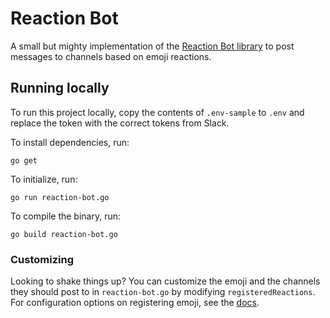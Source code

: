# Reaction Bot

A small but mighty implementation of the [Reaction Bot library][reaction_bot_repo] to post messages to channels based on emoji reactions.

## Running locally

To run this project locally, copy the contents of `.env-sample` to `.env` and replace the token with the correct tokens from Slack.

To install dependencies, run:

```cli
go get
```

To initialize, run:

```cli
go run reaction-bot.go
```

To compile the binary, run:

```cli
go build reaction-bot.go
```

### Customizing

Looking to shake things up? You can customize the emoji and the channels they should post to in `reaction-bot.go` by modifying `registeredReactions`. For configuration options on registering emoji, see the [docs][reaction_bot_register_emoji].

[reaction_bot_repo]: http://github.com/jordanleven/reaction-bot
[reaction_bot_register_emoji]: https://github.com/jordanleven/reaction-bot#registering-emoji

